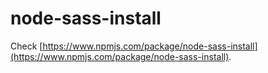 # node-sass-install
Check [https://www.npmjs.com/package/node-sass-install](https://www.npmjs.com/package/node-sass-install).
